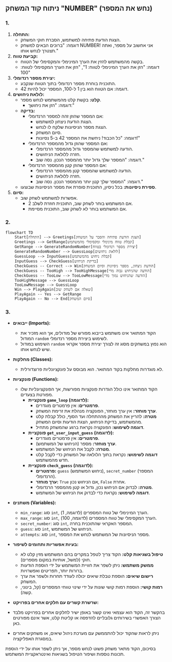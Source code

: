 ## ניתוח קוד המשחק "NUMBER" (נחש את המספר)

### 1. **<algorithm>**

1.  **התחלה:**
    *   הצגת הודעת פתיחה למשתמש, הסברת חוקי המשחק.
    *   דוגמה: "ברוכים הבאים למשחק NUMBER! אני אחשוב על מספר, ואתה תצטרך לנחש אותו."
2.  **קביעת טווח:**
    *   בקשה מהמשתמש להזין את הערך המינימלי והמקסימלי של הטווח.
    *   דוגמה: "הזן את הערך המינימלי לטווח: 1", "הזן את הערך המקסימלי לטווח: 100"
3.  **יצירת מספר רנדומלי:**
    *   התוכנית בוחרת מספר רנדומלי בתוך הטווח שנקבע.
    *   דוגמה: אם הטווח הוא בין 1 ל-100, המספר יכול להיות 42.
4.  **לולאת ניחושים:**
    *   **קלט:** בקשת קלט מהמשתמש לנחש מספר.
        *   דוגמה: "הזן את ניחושך:"
    *   **בדיקה:**
        *   אם המספר שהוזן זהה למספר הרנדומלי:
            *   הצגת הודעת ניצחון למשתמש.
            *   הצגת מספר הניסיונות שלקח לו לנחש.
            *   סיום המשחק.
            *   דוגמה: "כל הכבוד! ניחשת את המספר 42 ב-5 נסיונות!"
        *   אם המספר שהוזן גדול מהמספר הרנדומלי:
            *   הודעה למשתמש שהמספר גדול מהמספר הרנדומלי.
            *   חזרה ללולאת הניחושים.
            *   דוגמה: "המספר שלך גדול יותר מהמספר הנכון. נסה שוב."
        *   אם המספר שהוזן קטן מהמספר הרנדומלי:
            *   הודעה למשתמש שהמספר קטן מהמספר הרנדומלי.
            *   חזרה ללולאת הניחושים.
            *   דוגמה: "המספר שלך קטן יותר מהמספר הנכון. נסה שוב."
    *   **ספירת ניסיונות:** בכל ניסיון, התוכנית סופרת את מספר הניסיונות שבוצעו.
5.  **סיום:**
    *   אפשרות למשתמש לשחק שוב.
        *   אם המשתמש בוחר לשחק שוב, התוכנית חוזרת לשלב 2.
        *   אם המשתמש בוחר לא לשחק שוב, התוכנית מסיימת.

### 2.  **<mermaid>**

```mermaid
flowchart TD
    Start[התחלה] --> Greetings[הצגת הודעת פתיחה והסבר על המשחק]
    Greetings --> GetRange[קבלת טווח מינימלי ומקסימלי מהמשתמש]
    GetRange --> GenerateRandomNumber[יצירת מספר רנדומלי בטווח]
    GenerateRandomNumber --> GuessLoop[לולאת ניחושים]
    GuessLoop --> InputGuess[קבלת ניחוש מהמשתמש]
    InputGuess --> CheckGuess[בדיקת הניחוש]
    CheckGuess -- Correct --> Win[הודעת ניצחון, מספר ניסיונות וסיום המשחק]
    CheckGuess -- TooHigh --> TooHighMessage[הודעה שהניחוש גבוה מדי]
    CheckGuess -- TooLow --> TooLowMessage[הודעה שהניחוש נמוך מדי]
    TooHighMessage --> GuessLoop
    TooLowMessage --> GuessLoop
    Win --> PlayAgain[שאלה אם לשחק שוב]
    PlayAgain -- Yes --> GetRange
    PlayAgain -- No --> End[סיום המשחק]

```

### 3.  **<explanation>**

*   **ייבואים (Imports):**
    *   הקוד המתואר אינו משתמש בייבוא מפורש של מודולים, אך הוא מזכיר את המודול `random` לשימוש ביצירת מספר רנדומלי.
    *   השימוש במודול `random` הוא נפוץ במשחקים מסוג זה לצורך יצירת מספר אקראי שיש לנחש אותו.

*   **מחלקות (Classes):**
    *   לא מוגדרות מחלקות בקוד המתואר. הוא מבוסס על פונקציונליות פרוצדורלית.

*   **פונקציות (Functions):**
    *   הקוד המתואר אינו כולל הגדרות פונקציות מפורשות, אך הפונקציונליות שלו מפורטת בצעדים.
        *   **פונקציית `game_loop` (לדוגמה):**
            *   **פרמטרים:** אין פרמטרים מוגדרים.
            *   **ערך מוחזר:** אין ערך מוחזר, הפונקציה מנהלת את זרימת המשחק.
            *   **מטרה:** להריץ את המשחק מההתחלה ועד הסוף, כולל קבלת קלט מהמשתמש, בדיקת הניחוש, הצגת הודעות וסיום המשחק.
            *   **דוגמה לשימוש:** הפונקציה נקראת ברגע שהמשחק מתחיל.
        *   **פונקציית `get_user_input_guess` (לדוגמה):**
            *   **פרמטרים:** אין פרמטרים מוגדרים.
            *   **ערך מוחזר:** מספר (הניחוש של המשתמש).
            *   **מטרה:** לקבל את הניחוש של המשתמש.
            *   **דוגמה לשימוש:** נקראת בתוך הלולאה של המשחק כדי לקבל קלט חדש מהמשתמש.
        *   **פונקציית `check_guess` (לדוגמה):**
            *   **פרמטרים:** `guess` (ניחוש המשתמש), `secret_number` (המספר הרנדומלי).
            *   **ערך מוחזר:** `True` אם הניחוש נכון, `False` אחרת.
            *   **מטרה:** לבדוק אם הניחוש נכון, גדול או קטן מהמספר הרנדומלי.
            *   **דוגמה לשימוש:** נקראת כדי לבדוק את הניחוש של המשתמש.

*   **משתנים (Variables):**
    *   `min_range`: סוג `int`, הערך המינימלי של טווח המספרים (לדוגמה, 1).
    *   `max_range`: סוג `int`, הערך המקסימלי של טווח המספרים (לדוגמה, 100).
    *   `secret_number`: סוג `int`, המספר האקראי שהתוכנית בחרה.
    *   `guess`: סוג `int`, הניחוש של המשתמש.
    *   `attempts`: סוג `int`, מספר הניסיונות של המשתמש לנחש את המספר.

*   **בעיות אפשריות ותחומים לשיפור:**
    *   **טיפול בשגיאות קלט:** הקוד צריך לטפל במקרים בהם המשתמש מזין קלט לא חוקי (למשל, אותיות במקום מספרים).
    *   **ממשק משתמש:** ניתן לשפר את חוויית המשתמש על ידי הוספת הודעות ברורות יותר, תפריטים ואפשרויות.
    *   **רישום שיאים:** הוספת טבלת שיאים יכולה לעודד תחרות ולשפר את ערך המשחק.
    *   **רמות קושי:** הוספת רמות קושי שונות על ידי שינוי טווחי המספרים (קל, בינוני, קשה).

*  **שרשרת קשרים עם חלקים אחרים בפרויקט:**
  *  בהקשר זה, הקוד הוא עצמאי ואינו קשור באופן ישיר לחלקים אחרים בפרויקט מלבד הצורך האפשרי בשירותים גלובליים להדפסה או קליטת קלט, אשר אינם מפורטים כאן.
  *  ניתן לראות שהקוד יכול להתממשק עם מערכת ניהול שיאים, או משחקים אחרים במסגרת האפליקציה.

בסיכום, הקוד מתאר משחק פשוט לנחש מספר, אך ניתן לשפר אותו על ידי הוספת תכונות נוספות ושיפור הטיפול בשגיאות ואינטראקציית המשתמש.